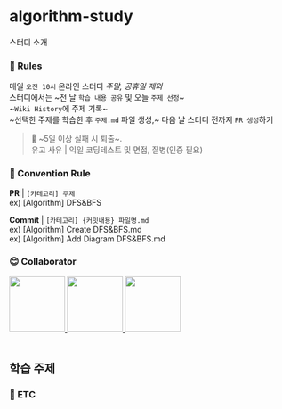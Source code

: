 # algorithm-study

스터디 소개

### 📢 Rules

매일 `오전 10시` 온라인 스터디 _주말, 공휴일 제외_  
스터디에서는 ~전 날 `학습 내용 공유` 및 오늘 `주제 선정`~  
~`Wiki History`에 주제 기록~  
~선택한 주제를 학습한 후 `주제.md` 파일 생성,~ 다음 날 스터디 전까지 `PR 생성`하기

> 🚨 ~5일 이상 실패 시 퇴출~.  
> 유고 사유 | 익일 코딩테스트 및 면접, 질병(인증 필요)

### 🌈 Convention Rule

**PR** | `[카테고리] 주제`  
ex) [Algorithm] DFS&BFS

**Commit** | `[카테고리] {커밋내용} 파일명.md`  
ex) [Algorithm] Create DFS&BFS.md  
ex) [Algorithm] Add Diagram DFS&BFS.md

### 😊 Collaborator

<div>
  <a href="https://github.com/da-in">
    <img src="https://avatars.githubusercontent.com/u/66757141?v=4" width="100" style="max-width: 100%;">
  </a>
  <a href="https://github.com/Lee-DoHa">
    <img src="https://avatars.githubusercontent.com/u/70997596?v=4" width="100" style="max-width: 100%;">
  </a>
  <a href="https://github.com/lalabulla">
    <img src="https://avatars.githubusercontent.com/u/102718303?v=4" width="100" style="max-width: 100%;">
  </a>
</div>

<br/>

## 학습 주제

### 📌 ETC
